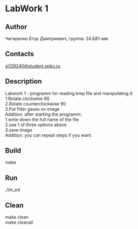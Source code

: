 # LabWork 1
## Author
Чигиренко Егор Дмитриевич, группа: 24.Б81-мм
## Contacts
st128240@student.spbu.ru
## Description
Labwork 1 - programm for reading bmp file and manipulating it:  
 1.Rotate clockwise 90  
 2.Rotate counterclockwise 90  
 3.Put filter gauss on image  
Addition: after starting the programm:  
 1.write down the full name of the file  
 2.use 1 of three options above  
 3.save image  
Addition: you can repeat steps if you want
## Build
make
## Run
./im_ed
## Clean
make clean  
make cleanall
